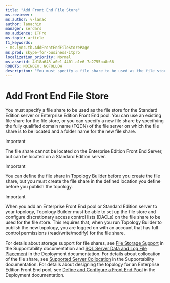 ```yaml
---
title: "Add Front End File Store"
ms.reviewer: 
ms.author: v-lanac
author: lanachin
manager: serdars
ms.audience: ITPro
ms.topic: article
f1_keywords:
- ms.lync.tb.AddFrontEndFileStorePage
ms.prod: skype-for-business-itpro
localization_priority: Normal
ms.assetid: 4d18a648-a0e1-4401-a1e6-7a2755ba8c66
ROBOTS: NOINDEX, NOFOLLOW
description: "You must specify a file share to be used as the file store for the Standard Edition server or Enterprise Edition Front End pool. You can use an existing file share for the file store, or you can specify a new file share by specifying the fully qualified domain name (FQDN) of the file server on which the file share is to be located and a folder name for the new file share."
---
```


# Add Front End File Store

You must specify a file share to be used as the file store for the Standard Edition server or Enterprise Edition Front End pool. You can use an existing file share for the file store, or you can specify a new file share by specifying the fully qualified domain name (FQDN) of the file server on which the file share is to be located and a folder name for the new file share.

> [!IMPORTANT]
> The file share cannot be located on the Enterprise Edition Front End Server, but can be located on a Standard Edition server.

> [!IMPORTANT]
> You can define the file share in Topology Builder before you create the file share, but you must create the file share in the defined location you define before you publish the topology.

> [!IMPORTANT]
> When you add an Enterprise Front End pool or Standard Edition server to your topology, Topology Builder must be able to set up the file store and configure discretionary access control lists (DACLs) on the file share to be used for the file store. This requires that, when you run Topology Builder to publish the new topology, you are logged on with an account that has full control permissions (read/write/modify) for the file share.

For details about storage support for file shares, see [File Storage Support](https://technet.microsoft.com/library/ed66430d-3c19-4267-938c-956a51005073.aspx) in the Supportability documentation and [SQL Server Data and Log File Placement](https://technet.microsoft.com/library/67aa525b-8aa3-474f-827e-8e1d4697f30f.aspx) in the Deployment documentation. For details about collocation of the file share, see [Supported Server Collocation](https://technet.microsoft.com/library/3be990a1-5485-4b83-b73f-947ac97821f9.aspx) in the Supportability documentation. For details about designing the topology for an Enterprise Edition Front End pool, see [Define and Configure a Front End Pool](https://technet.microsoft.com/library/713fc263-23dd-414a-b001-82932e4fe966.aspx) in the Deployment documentation.


